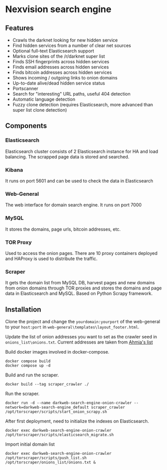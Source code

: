 # Nexvision search engine

## Features

* Crawls the darknet looking for new hidden service
* Find hidden services from a number of clear net sources
* Optional full-text Elasticsearch support
* Marks clone sites of the /r/darknet super list
* Finds SSH fingerprints across hidden services
* Finds email addresses across hidden  services
* Finds bitcoin addresses across hidden services
* Shows incoming / outgoing links to onion domains
* Up-to-date alive/dead hidden service status
* Portscanner
* Search for "interesting" URL paths, useful 404 detection
* Automatic language detection
* Fuzzy clone detection (requires Elasticsearch, more advanced than super list clone detection)


## Components

### Elasticsearch

Elasticsearch cluster consists of 2 Elasticsearch instance for HA and load balancing.
The scrapped page data is stored and searched.

### Kibana

It runs on port 5601 and can be used to check the data in Elasticsearch

### Web-General

The web interface for domain search engine. It runs on port 7000

### MySQL

It stores the domains, page urls, bitcoin addresses, etc.

### TOR Proxy

Used to access the onion pages. There are 10 proxy containers deployed and HAProxy is used to distribute the traffic.

### Scraper

It gets the domain list from MySQL DB, harvest pages and new domains from onion domains through TOR proxies and stores the domains and page data in Elasticsearch and MySQL.
Based on Python Scrapy framework.



## Installation

Clone the project and change the ```yourdomain:yourport``` of the web-general to your ```host:port``` in ```web-general\templates\layout_footer.html```.

Update the list of onion addresses you want to set as the crawler seed in ```onions_list\onions.txt```. Current addresses are taken from [Ahmia's list](https://ahmia.fi/onions/)

Build docker images involved in docker-compose.

    docker compose build
    docker compose up -d

Build and run the scraper.

    docker build --tag scraper_crawler ./

Run the scraper.

    docker run -d --name darkweb-search-engine-onion-crawler --network=darkweb-search-engine_default scraper_crawler /opt/torscraper/scripts/start_onion_scrapy.sh

After first deployment, need to initialize the indexes on Elasticsearch.

    docker exec darkweb-search-engine-onion-crawler /opt/torscraper/scripts/elasticsearch_migrate.sh

Import initial domain list

    docker exec darkweb-search-engine-onion-crawler /opt/torscraper/scripts/push_list.sh /opt/torscraper/onions_list/onions.txt &

